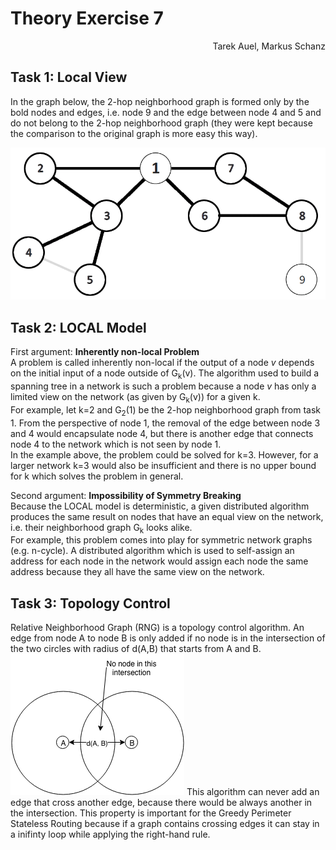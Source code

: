 # Theory Exercise 7

<p align="right">Tarek Auel, Markus Schanz</p>

## Task 1: Local View
In the graph below, the 2-hop neighborhood graph is formed only by the bold
nodes and edges, i.e. node 9 and the edge between node 4 and 5 and do not belong
to the 2-hop neighborhood graph (they were kept because the comparison to the
original graph is more easy this way).

![Two Hop Graph for Node 1](2-hop-graph.png "Two Hop Graph for Node 1")

## Task 2: LOCAL Model
First argument: **Inherently non-local Problem**  
A problem is called inherently non-local if the output of a node *v* depends on
the initial input of a node outside of G<sub>k</sub>(v). The algorithm used to
build a spanning tree in a network is such a problem because a node *v* has only
a limited view on the network (as given by G<sub>k</sub>(v)) for a given k.  
For example, let k=2 and G<sub>2</sub>(1) be the 2-hop neighborhood graph from
task 1. From the perspective of node 1, the removal of the edge between node 3
and 4 would encapsulate node 4, but there is another edge that connects node 4
to the network which is not seen by node 1.  
In the example above, the problem could be solved for k=3. However, for a larger
network k=3 would also be insufficient and there is no upper bound for k which 
solves the problem in general.

Second argument: **Impossibility of Symmetry Breaking**  
Because the LOCAL model is deterministic, a given distributed algorithm produces
the same result on nodes that have an equal view on the network, i.e. their
neighborhood graph G<sub>k</sub> looks alike.  
For example, this problem comes into play for symmetric network graphs (e.g. n-cycle).
A distributed algorithm which is used to self-assign an address for each node in
the network would assign each node the same address because they all have the
same view on the network. 

## Task 3: Topology Control
Relative Neighborhood Graph (RNG) is a topology control algorithm. An edge from node
A to node B is only added if no node is in the intersection of the two 
circles with radius of d(A,B) that starts from A and B.
![RNG](RNG.png "RNG")
This algorithm can never add an edge that cross another edge, because there would
be always another in the intersection. This property is important for the 
Greedy Perimeter Stateless Routing because if a graph contains crossing edges it
can stay in a inifinty loop while applying the right-hand rule.
